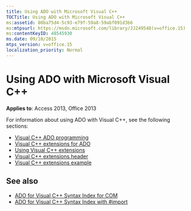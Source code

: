 ```yaml
---
title: Using ADO with Microsoft Visual C++
TOCTitle: Using ADO with Microsoft Visual C++
ms:assetid: 80ba75d4-5c93-e79f-59a8-59abf091d3b6
ms:mtpsurl: https://msdn.microsoft.com/library/JJ249548(v=office.15)
ms:contentKeyID: 48545930
ms.date: 09/18/2015
mtps_version: v=office.15
localization_priority: Normal
---
```


# Using ADO with Microsoft Visual C++

**Applies to**: Access 2013, Office 2013

For information about using ADO with Visual C++, see the following sections:

- [Visual C++ ADO programming](visual-c-ado-programming.md)
- [Visual C++ extensions for ADO](visual-c-extensions-for-ado.md)
- [Using Visual C++ extensions](using-visual-c-extensions.md)
- [Visual C++ extensions header](visual-c-extensions-header.md)
- [Visual C++ extensions example](visual-c-extensions-example.md)


## See also

- [ADO for Visual C++ Syntax Index for COM](https://docs.microsoft.com/office/vba/access/concepts/miscellaneous/ado-for-visual-c-plus-plus-syntax-index-for-com)
- [ADO for Visual C++ Syntax Index with \#import](https://docs.microsoft.com/office/vba/access/concepts/miscellaneous/ado-for-visual-c-plus-plus-syntax-index-with-import)

